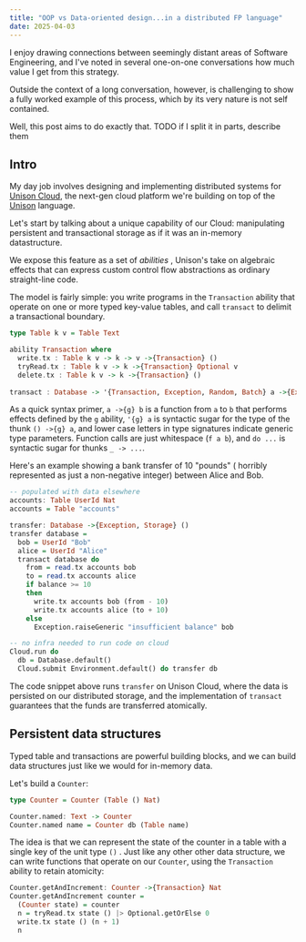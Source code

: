 ```yaml
---
title: "OOP vs Data-oriented design...in a distributed FP language"
date: 2025-04-03
---
```


I enjoy drawing connections between seemingly distant areas of
Software Engineering, and I've noted in several one-on-one
conversations how much value I get from this strategy.

Outside the context of a long conversation, however, is challenging to
show a fully worked example of this process, which by its very nature
is not self contained.

Well, this post aims to do exactly that.
TODO if I split it in parts, describe them


## Intro

My day job involves designing and implementing distributed systems for
[Unison Cloud](unison.cloud), the next-gen cloud platform we're
building on top of the [Unison](unison-lang.org) language.

Let's start by talking about a unique capability of our Cloud:
manipulating persistent and transactional storage as if it was an
in-memory datastructure.

We expose this feature as a set of _abilities_ , Unison's take on
algebraic effects that can express custom control flow abstractions as
ordinary straight-line code.

The model is fairly simple: you write programs in the `Transaction`
ability that operate on one or more typed key-value tables, and call
`transact` to delimit a transactional boundary.

```haskell
type Table k v = Table Text

ability Transaction where
  write.tx : Table k v -> k -> v ->{Transaction} ()
  tryRead.tx : Table k v -> k ->{Transaction} Optional v
  delete.tx : Table k v -> k ->{Transaction} ()
  
transact : Database -> '{Transaction, Exception, Random, Batch} a ->{Exception, Storage} a
```

As a quick syntax primer, `a ->{g} b` is a function from `a` to `b`
that performs effects defined by the `g` ability, `'{g} a` is
syntactic sugar for the type of the thunk `() ->{g} a`, and lower case letters in
type signatures indicate generic type parameters.
Function calls are just whitespace (`f a b`), and `do ...` is
syntactic sugar for thunks `_ -> ...`.

Here's an example showing a bank transfer of 10 "pounds" ( horribly
represented as just a non-negative integer) between Alice and Bob.

```haskell
-- populated with data elsewhere
accounts: Table UserId Nat
accounts = Table "accounts"

transfer: Database ->{Exception, Storage} ()
transfer database = 
  bob = UserId "Bob"
  alice = UserId "Alice"
  transact database do
    from = read.tx accounts bob
    to = read.tx accounts alice
    if balance >= 10 
    then 
      write.tx accounts bob (from - 10) 
      write.tx accounts alice (to + 10)
    else 
      Exception.raiseGeneric "insufficient balance" bob

-- no infra needed to run code on cloud
Cloud.run do
  db = Database.default()
  Cloud.submit Environment.default() do transfer db
```

The code snippet above runs `transfer` on Unison Cloud, where the data
is persisted on our distributed storage, and the implementation of
`transact` guarantees that the funds are transferred atomically.

## Persistent data structures

Typed table and transactions are powerful building blocks, and we can
build data structures just like we would for in-memory data.

Let's build a `Counter`:
```haskell
type Counter = Counter (Table () Nat)

Counter.named: Text -> Counter
Counter.named name = Counter db (Table name)
```

The idea is that we can represent the state of the counter in a table
with a single key of the unit type `()` . Just like any other other
data structure, we can write functions that operate on our `Counter`,
using the `Transaction` ability to retain atomicity:

```haskell
Counter.getAndIncrement: Counter ->{Transaction} Nat
Counter.getAndIncrement counter =
  (Counter state) = counter
  n = tryRead.tx state () |> Optional.getOrElse 0
  write.tx state () (n + 1)
  n
```















